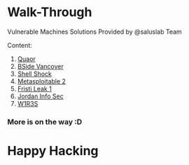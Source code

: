 # Walk-Through
Vulnerable Machines Solutions Provided by @saluslab Team

Content:
1) [Quaor](Quaor.md)
2) [BSide Vancover](BSidesVancouver.md)
3) [Shell Shock](ShellShock.md)
4) [Metasploitable 2](Metasploitable2.md)
5) [Fristi Leak 1](/FristiLeak1/FristiLeak1.md)
6) [Jordan Info Sec](/JordanInfoSec/JIS.md)
7) [W1R3S](/W1R3S/W1R3S.md)
### More is on the way :D 
# Happy Hacking

